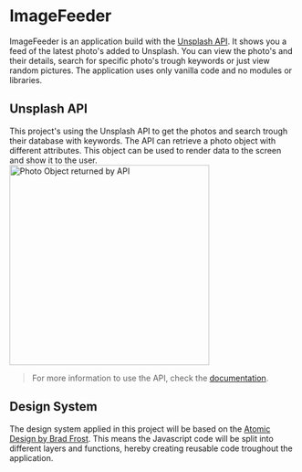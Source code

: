 # ImageFeeder

ImageFeeder is an application build with the [Unsplash API](https://github.com/unsplash/unsplash-js). It shows you a feed of the latest photo's added to Unsplash. You can view the photo's and their details, search for specific photo's trough keywords or just view random pictures. The application uses only vanilla code and no modules or libraries.

## Unsplash API
This project's using the Unsplash API to get the photos and search trough their database with keywords. The API can retrieve a photo object with different attributes. This object can be used to render data to the screen and show it to the user. <img src="https://user-images.githubusercontent.com/25977763/107040894-1ba34a00-67c0-11eb-8c9d-472cf686b66f.png" alt="Photo Object returned by API" width="350px" float="right">

> For more information to use the API, check the [documentation](https://unsplash.com/documentation).


## Design System
The design system applied in this project will be based on the [Atomic Design by Brad Frost](https://bradfrost.com/blog/post/atomic-web-design/). This means the Javascript code will be split into different layers and functions, hereby creating reusable code troughout the application.